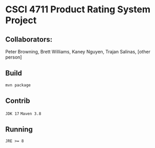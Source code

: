 # CSCI 4711 Product Rating System Project

## Collaborators:

Peter Browning, Brett Williams, Kaney Nguyen, Trajan Salinas, \[other person\]


## Build

`mvn package`

## Contrib

`JDK 17`
`Maven 3.8`

## Running

`JRE >= 8`
